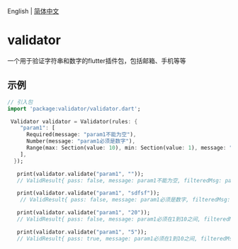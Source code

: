 English | [简体中文](./README_zh-CN.md)

# validator

<!--[![pub package](https://img.shields.io/pub/v/flutter_icons.svg)](https://pub.dartlang.org/packages/flutter_icons)-->

一个用于验证字符串和数字的flutter插件包，包括邮箱、手机等等

<!--## Usage
To use this plugin, add `flutter_icons` as a [dependency in your pubspec.yaml file](https://flutter.io/platform-plugins/).-->

## 示例

``` dart
// 引入包
import 'package:validator/validator.dart';

 Validator validator = Validator(rules: {
    "param1": [
      Required(message: "param1不能为空"),
      Number(message: "param1必须是数字"),
      Range(max: Section(value: 10), min: Section(value: 1), message: "param1必须在1到10之间")
    ],
  });

   print(validator.validate("param1", ""));
   // ValidResult{ pass: false, message: param1不能为空, filteredMsg: param1不能为空 }

   print(validator.validate("param1", "sdfsf"));
    // ValidResult{ pass: false, message: param1必须是数字, filteredMsg: param1必须是数字 }

   print(validator.validate("param1", "20"));
   // ValidResult{ pass: false, message: param1必须在1到10之间, filteredMsg: param1必须在1到10之间 }

   print(validator.validate("param1", "5"));
   // ValidResult{ pass: true, message: param1必须在1到10之间, filteredMsg:  }

```
